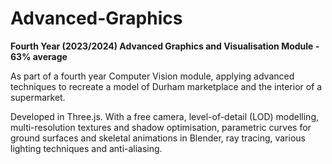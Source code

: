 # Advanced-Graphics
**Fourth Year (2023/2024) Advanced Graphics and Visualisation Module - 63% average**

As part of a fourth year Computer Vision module, applying advanced techniques to recreate a model of Durham marketplace and the interior of a supermarket.

Developed in Three.js. With a free camera, level-of-detail (LOD) modelling, multi-resolution textures and shadow optimisation, parametric curves for ground surfaces and skeletal animations in Blender, ray tracing, various lighting techniques and anti-aliasing.
